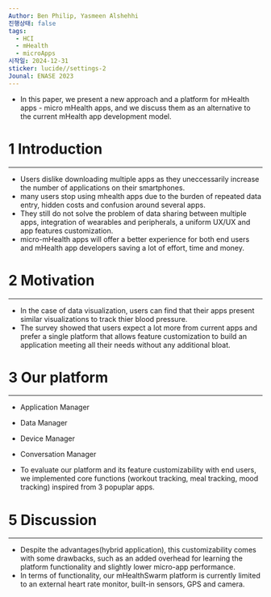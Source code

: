 ```yaml
---
Author: Ben Philip, Yasmeen Alshehhi
진행상태: false
tags:
  - HCI
  - mHealth
  - microApps
시작일: 2024-12-31
sticker: lucide//settings-2
Jounal: ENASE 2023
---
```

- In this paper, we present a new approach and a platform for mHealth apps - micro mHealth apps, and we discuss them as an alternative to the current mHealth app development model.

# 1 Introduction
---
- Users dislike downloading multiple apps as they uneccessarily increase the number of applications on their smartphones.
- many users stop using mhealth apps due to the burden of repeated data entry, hidden costs and confusion around several apps.
- They still do not solve the problem of data sharing between multiple apps, integration of wearables and peripherals, a uniform UX/UX and app features customization.
- micro-mHealth apps will offer a better experience for both end users and mHealth app developers saving a lot of effort, time and money.

# 2 Motivation
---
- In the case of data visualization, users can find that their apps present similar visualizations to track thier blood pressure.
- The survey showed that users expect a lot more from current apps and prefer a single platform that allows feature customization to build an application meeting all their needs without any additional bloat.

# 3 Our platform
---
- Application Manager
- Data Manager
- Device Manager
- Conversation Manager

- To evaluate our platform and its feature customizability with end users, we implemented core functions (workout tracking, meal tracking, mood tracking) inspired from 3 popuplar apps.

# 5 Discussion
---
- Despite the advantages(hybrid application), this customizability comes with some drawbacks, such as an added overhead for learning the platform functionality and slightly lower micro-app performance.
- In terms of functionality, our mHealthSwarm platform is currently limited to an external heart rate monitor, built-in sensors, GPS and camera.